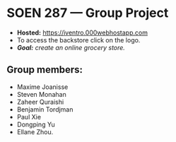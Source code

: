 # SOEN 287 — Group Project
* **Hosted:** https://iventro.000webhostapp.com
* To access the backstore click on the logo.
* _**Goal:** create an online grocery store._
## Group members:
* Maxime Joanisse
* Steven Monahan
* Zaheer Quraishi
* Benjamin Tordjman
* Paul Xie
* Dongping Yu
* Ellane Zhou.
